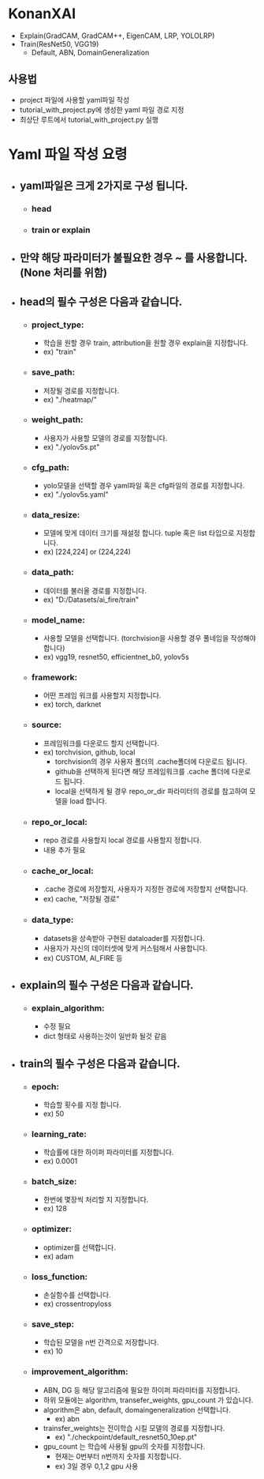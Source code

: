 # KonanXAI
- Explain(GradCAM, GradCAM++, EigenCAM, LRP, YOLOLRP)
- Train(ResNet50, VGG19)
  - Default, ABN, DomainGeneralization
## 사용법
- project 파일에 사용할 yaml파일 작성
- tutorial_with_project.py에 생성한 yaml 파일 경로 지정
- 최상단 루트에서 tutorial_with_project.py 실행
 
# Yaml 파일 작성 요령
- ## yaml파일은 크게 2가지로 구성 됩니다.
  - ### head
  - ### train or explain
- ## 만약 해당 파라미터가 불필요한 경우 ~ 를 사용합니다.(None 처리를 위함)

- ## head의 필수 구성은 다음과 같습니다.
    - ### project_type:
        - 학습을 원할 경우 train, attribution을 원할 경우 explain을 지정합니다.
        - ex) "train"
    - ### save_path: 
        - 저장될 경로를 지정합니다.
        - ex) "./heatmap/"
    - ### weight_path: 
        - 사용자가 사용할 모델의 경로를 지정합니다.
        - ex) "./yolov5s.pt"
    - ### cfg_path:
        - yolo모델을 선택할 경우 yaml파일 혹은 cfg파일의 경로를 지정합니다.
        - ex) "./yolov5s.yaml"
    - ### data_resize: 
        - 모델에 맞게 데이터 크기를 재설정 합니다. tuple 혹은 list 타입으로 지정합니다.
        - ex) [224,224] or (224,224)
    - ### data_path:
        - 데이터를 불러올 경로를 지정합니다.
        - ex) "D:/Datasets/ai_fire/train"
    - ### model_name:
        - 사용할 모델을 선택합니다. (torchvision을 사용할 경우 풀네임을 작성해야 합니다)
        - ex) vgg19, resnet50, efficientnet_b0, yolov5s
    - ### framework:
        - 어떤 프레임 워크를 사용할지 지정합니다.
        - ex) torch, darknet
    - ### source:
        - 프레임워크를 다운로드 할지 선택합니다.
        - ex) torchvision, github, local
            - torchvision의 경우 사용자 폴더의 .cache폴더에 다운로드 됩니다.
            - github을 선택하게 된다면 해당 프레임워크를 .cache 폴더에 다운로드 됩니다.
            - local을 선택하게 될 경우 repo_or_dir 파라미터의 경로를 참고하여 모델을 load 합니다.
    - ### repo_or_local:
        - repo 경로를 사용할지 local 경로를 사용할지 정합니다.
        - 내용 추가 필요
    - ### cache_or_local:
        - .cache 경로에 저장할지, 사용자가 지정한 경로에 저장할지 선택합니다.
        - ex) cache, "저장될 경로"
    - ### data_type:
        - datasets을 상속받아 구현된 dataloader를 지정합니다.
        - 사용자가 자신의 데이터셋에 맞게 커스텀해서 사용합니다.
        - ex) CUSTOM, AI_FIRE 등

- ## explain의 필수 구성은 다음과 같습니다.
    -  ### explain_algorithm:
        - 수정 필요
        - dict 형태로 사용하는것이 일반화 될것 같음

- ## train의 필수 구성은 다음과 같습니다.
    - ### epoch:
        - 학습할 횟수를 지정 합니다.
        - ex) 50
    - ### learning_rate:
        - 학습률에 대한 하이퍼 파라미터를 지정합니다.
        - ex) 0.0001
    - ### batch_size:
        - 한번에 몇장씩 처리할 지 지정합니다.
        - ex) 128
    - ### optimizer:
        - optimizer를 선택합니다.
        - ex) adam
    - ### loss_function:
        - 손실함수를 선택합니다.
        - ex) crossentropyloss
    - ### save_step:
        - 학습된 모델을 n번 간격으로 저장합니다.
        - ex) 10
    - ### improvement_algorithm:
        - ABN, DG 등 해당 알고리즘에 필요한 하이퍼 파라미터를 지정합니다.
        - 하위 모듈에는 algorithm, transefer_weights, gpu_count 가 있습니다.
        - algorithm은 abn, default, domaingeneralization 선택합니다.
            - ex) abn
        - trainsfer_weights는 전이학습 시킬 모델의 경로를 지정합니다.
            - ex) "./checkpoint/default_resnet50_10ep.pt"
        - gpu_count 는 학습에 사용될 gpu의 숫자를 지정합니다.
            - 현재는 0번부터 n번까지 숫자를 지정합니다.
            - ex) 3일 경우 0,1,2 gpu 사용

